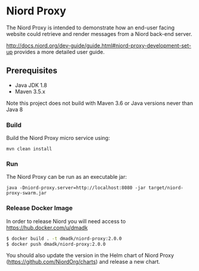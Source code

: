 # Niord Proxy

The Niord Proxy is intended to demonstrate how an end-user facing website could retrieve and render messages from a
Niord back-end server.

http://docs.niord.org/dev-guide/guide.html#niord-proxy-development-set-up provides a more detailed user guide. 

## Prerequisites
* Java JDK 1.8
* Maven 3.5.x

Note this project does not build with Maven 3.6 or Java versions never than Java 8

### Build

Build the Niord Proxy micro service using:

    mvn clean install

### Run

The Niord Proxy can be run as an executable jar:

    java -Dniord-proxy.server=http://localhost:8080 -jar target/niord-proxy-swarm.jar

### Release Docker Image

In order to release Niord you will need access to https://hub.docker.com/u/dmadk

```bash
$ docker build . -t dmadk/niord-proxy:2.0.0
$ docker push dmadk/niord-proxy:2.0.0
```

You should also update the version in the Helm chart of Niord Proxy (https://github.com/NiordOrg/charts) and release a new chart.
